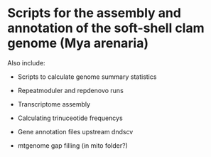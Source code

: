 # Scripts for the assembly and annotation of the soft-shell clam genome (Mya arenaria)

Also include:

* Scripts to calculate genome summary statistics

* Repeatmoduler and repdenovo runs

* Transcriptome assembly

* Calculating trinuceotide frequencys

* Gene annotation files upstream dndscv

* mtgenome gap filling (in mito folder?)